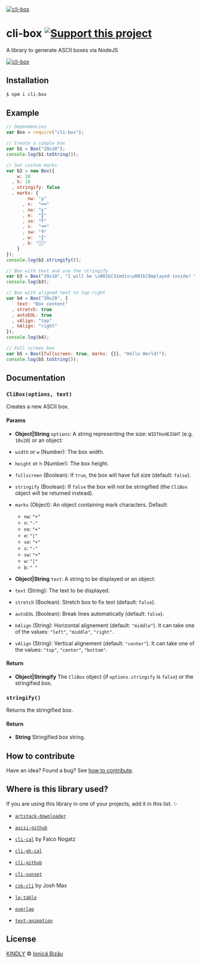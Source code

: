 [![cli-box](http://i.imgur.com/6bOa5iy.png)](#)

# cli-box [![Support this project][donate-now]][paypal-donations]

A library to generate ASCII boxes via NodeJS

[![cli-box](http://i.imgur.com/425gC67.png)](#)

## Installation

```sh
$ npm i cli-box
```

## Example

```js
// Dependencies
var Box = require("cli-box");

// Create a simple box
var b1 = Box("20x10");
console.log(b1.toString());

// Set custom marks
var b2 = new Box({
    w: 10
  , h: 10
  , stringify: false
  , marks: {
        nw: "╔"
      , n:  "══"
      , ne: "╗"
      , e:  "║"
      , se: "╝"
      , s:  "══"
      , sw: "╚"
      , w:  "║"
      , b: "░░"
    }
});
console.log(b2.stringify());

// Box with text and use the stringify
var b3 = Box("20x10", "I will be \u001b[31mdis\u001b[0mplayed inside! \n A\u001b[34mnd I'm in a\u001b[0m new line!");
console.log(b3);

// Box with aligned text to top-right
var b4 = Box("30x20", {
    text: "Box content"
  , stretch: true
  , autoEOL: true
  , vAlign: "top"
  , hAlign: "right"
});
console.log(b4);

// Full screen box
var b5 = Box({fullscreen: true, marks: {}}, "Hello World!");
console.log(b5.toString());
```

## Documentation

### `CliBox(options, text)`
Creates a new ASCII box.

#### Params
- **Object|String** `options`: A string representing the size: `WIDTHxHEIGHT` (e.g. `10x20`) or an object:

 - `width` or `w` (Number): The box width.
 - `height` or `h` (Number): The box height.
 - `fullscreen` (Boolean): If `true`, the box will have full size
   (default: `false`).
 - `stringify` (Boolean): If `false` the box will not be stringified (the
   `CliBox` object will be returned instead).
 - `marks` (Object): An object containing mark characters. Default:
    - `nw`: `"+"`
    - `n`: `"-"`
    - `ne`: `"+"`
    - `e`: `"|"`
    - `se`: `"+"`
    - `s`: `"-"`
    - `sw`: `"+"`
    - `w`: `"|"`
    - `b`: `" "`
- **Object|String** `text`: A string to be displayed or an object:
 - `text` (String): The text to be displayed.
 - `stretch` (Boolean): Stretch box to fix text (default: `false`).
 - `autoEOL` (Boolean): Break lines automatically (default: `false`).
 - `hAlign` (String): Horizontal alignement (default: `"middle"`). It can
   take one of the values: `"left"`, `"middle"`, `"right"`.
 - `vAlign` (String): Vertical alignement (default: `"center"`). It can take
   one of the values: `"top"`, `"center"`, `"bottom"`.

#### Return
- **Object|Stringify** The `CliBox` object (if `options.stringify` is `false`) or the stringified box.

### `stringify()`
Returns the stringified box.

#### Return
- **String** Stringified box string.

## How to contribute
Have an idea? Found a bug? See [how to contribute][contributing].

## Where is this library used?
If you are using this library in one of your projects, add it in this list. :sparkles:

 - [`artstack-downloader`](https://github.com/IonicaBizau/artstack-downloader)

 - [`ascii-github`](https://npmjs.com/package/ascii-github)

 - [`cli-cal`](https://github.com/fnogatz/cli-cal) by Falco Nogatz

 - [`cli-gh-cal`](https://github.com/IonicaBizau/cli-gh-cal)

 - [`cli-github`](https://github.com/IonicaBizau/cli-github)

 - [`cli-sunset`](https://github.com/IonicaBizau/cli-sunset)

 - [`csk-cli`](https://github.com/joshumax/csk-cli) by Josh Max

 - [`le-table`](https://github.com/IonicaBizau/node-le-table)

 - [`overlap`](https://github.com/IonicaBizau/node-overlap)

 - [`text-animation`](https://github.com/IonicaBizau/text-animation)

## License

[KINDLY][license] © [Ionică Bizău][website]

[license]: http://ionicabizau.github.io/kindly-license/?author=Ionic%C4%83%20Biz%C4%83u%20%3Cbizauionica@gmail.com%3E&year=2014

[website]: http://ionicabizau.net
[paypal-donations]: https://www.paypal.com/cgi-bin/webscr?cmd=_s-xclick&hosted_button_id=RVXDDLKKLQRJW
[donate-now]: http://i.imgur.com/6cMbHOC.png

[contributing]: /CONTRIBUTING.md
[docs]: /DOCUMENTATION.md